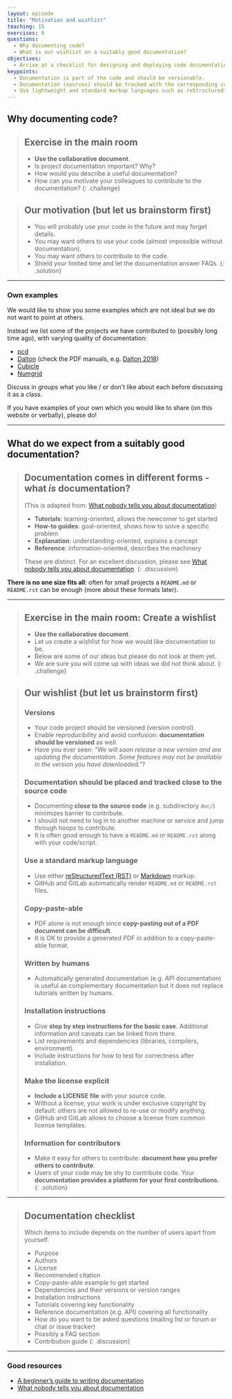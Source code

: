 ```yaml
---
layout: episode
title: "Motivation and wishlist"
teaching: 15
exercises: 0
questions:
  - Why documenting code?
  - What is our wishlist on a suitably good documentation?
objectives:
  - Arrive at a checklist for designing and deploying code documentation.
keypoints:
  - Documentation is part of the code and should be versionable.
  - Documentation (sources) should be tracked with the corresponding code in the same repository.
  - Use lightweight and standard markup languages such as reStructuredText or Markdown.
---
```


## Why documenting code?

> ## Exercise in the main room
>
> - **Use the collaborative document**.
> - Is project documentation important? Why?
> - How would you describe a useful documentation?
> - How can you motivate your colleagues to contribute to the documentation?
{: .challenge}

> ## Our motivation (but let us brainstorm first)
>
> - You will probably use your code in the future and may forget details.
> - You may want others to use your code (almost impossible without documentation).
> - You may want others to contribute to the code.
> - Shield your limited time and let the documentation answer FAQs.
{: .solution}

---

### Own examples

We would like to show you some examples which are not ideal but we do not want
to point at others.

Instead we list some of the projects we have contributed to (possibly long time
ago), with varying quality of documentation:

- [pcd](https://github.com/rkdarst/pcd)
- [Dalton](https://daltonprogram.org/documentation/) (check the PDF
  manuals, e.g. [Dalton 2018](https://daltonprogram.org/manuals/dalton2018manual.pdf))
- [Cubicle](https://github.com/bast/cubicle)
- [Numgrid](https://github.com/dftlibs/numgrid)

Discuss in groups what you like / or don't like about each before discussing it
as a class.

If you have examples of your own which you would like to share (on this website
or verbally), please do!

---

## What do we expect from a suitably good documentation?

> ## Documentation comes in different forms - what *is* documentation?
>
> (This is adapted from: [What nobody tells you about documentation](https://www.divio.com/blog/documentation/))
>
> - **Tutorials**: learning-oriented, allows the newcomer to get started
> - **How-to guides**: goal-oriented, shows how to solve a specific problem
> - **Explanation**: understanding-oriented, explains a concept
> - **Reference**: information-oriented, describes the machinery
>
> These are distinct. For an excellent discussion,
> please see [What nobody tells you about documentation](https://www.divio.com/blog/documentation/).
{: .discussion}

**There is no one size fits all**: often for small projects a `README.md` or
`README.rst` can be enough (more about these formats later).

---

> ## Exercise in the main room: Create a wishlist
>
> - **Use the collaborative document**.
> - Let us create a wishlist for how we would like documentation to be.
> - Below are some of our ideas but please do not look at them yet.
> - We are sure you will come up with ideas we did not think about.
{: .challenge}

> ## Our wishlist (but let us brainstorm first)
>
> ### Versions
>
> - Your code project should be versioned (version control).
> - Enable reproducibility and avoid confusion: **documentation should be versioned** as well.
> - Have you ever seen: *"We will soon release a new version and are updating the documentation.
>   Some features may not be available in the version you have downloaded."*?
>
>
> ### Documentation should be placed and tracked close to the source code
>
> - Documenting **close to the source code** (e.g. subdirectory ``doc/``) minimizes barrier to contribute.
> - I should not need to log in to another machine or service and jump through hoops to contribute.
> - It is often good enough to have a `README.md` or `README.rst` along with your code/script.
>
>
> ### Use a standard markup language
>
> - Use either
>   [reStructuredText (RST)](http://docutils.sourceforge.net/rst.html) or
>   [Markdown](http://daringfireball.net/projects/markdown/) markup.
> - GitHub and GitLab automatically render `README.md` or `README.rst` files.
>
>
> ### Copy-paste-able
>
> - PDF alone is not enough since **copy-pasting out of a PDF document can be difficult**.
> - It is OK to provide a generated PDF in addition to a copy-paste-able format.
>
>
> ### Written by humans
>
> - Automatically generated documentation (e.g. API documentation) is useful as
>   complementary documentation but it does not replace tutorials written by
>   humans.
>
>
> ### Installation instructions
>
> - Give **step by step instructions for the basic case**.
>   Additional information and caveats can be linked from there.
> - List requirements and dependencies (libraries, compilers, environment).
> - Include instructions for how to test for correctness after installation.
>
>
> ### Make the license explicit
>
> - **Include a LICENSE file** with your source code.
> - Without a license, your work is under exclusive copyright by default:
>   others are not allowed to re-use or modify anything.
> - GitHub and GitLab allows to choose a license from common license templates.
>
>
> ### Information for contributors
>
> - Make it easy for others to contribute: **document how you prefer others to contribute**.
> - Users of your code may be shy to contribute code.
>   Your **documentation provides a platform for your first contributions**.
{: .solution}

---

> ## Documentation checklist
>
> Which items to include depends on the number of users apart from yourself.
>
> - Purpose
> - Authors
> - License
> - Recommended citation
> - Copy-paste-able example to get started
> - Dependencies and their versions or version ranges
> - Installation instructions
> - Tutorials covering key functionality
> - Reference documentation (e.g. API) covering all functionality
> - How do you want to be asked questions (mailing list or forum or chat or issue tracker)
> - Possibly a FAQ section
> - Contribution guide
{: .discussion}

---

### Good resources

- [A beginner’s guide to writing documentation](http://www.writethedocs.org/guide/writing/beginners-guide-to-docs/)
- [What nobody tells you about documentation](https://www.divio.com/blog/documentation/)
